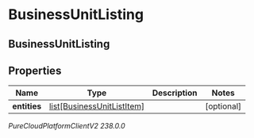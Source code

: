 # BusinessUnitListing

## BusinessUnitListing

## Properties

|Name | Type | Description | Notes|
|------------ | ------------- | ------------- | -------------|
| **entities** | [list[BusinessUnitListItem]](BusinessUnitListItem) |  | [optional] |



_PureCloudPlatformClientV2 238.0.0_
